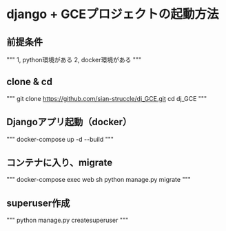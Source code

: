 # django + GCEプロジェクトの起動方法

## 前提条件
"""
1, python環境がある
2, docker環境がある
"""

## clone & cd
"""
git clone https://github.com/sian-struccle/dj_GCE.git
cd dj_GCE
"""

## Djangoアプリ起動（docker）
"""
docker-compose up -d --build
"""

## コンテナに入り、migrate
"""
docker-compose exec web sh
python manage.py migrate
"""

## superuser作成
"""
python manage.py createsuperuser
"""

